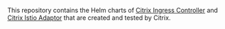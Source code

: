 This repository contains the Helm charts of [Citrix Ingress Controller](https://github.com/citrix/citrix-k8s-ingress-controller) and [Citrix Istio Adaptor](https://github.com/citrix/citrix-istio-adaptor) that are created and tested by Citrix.
